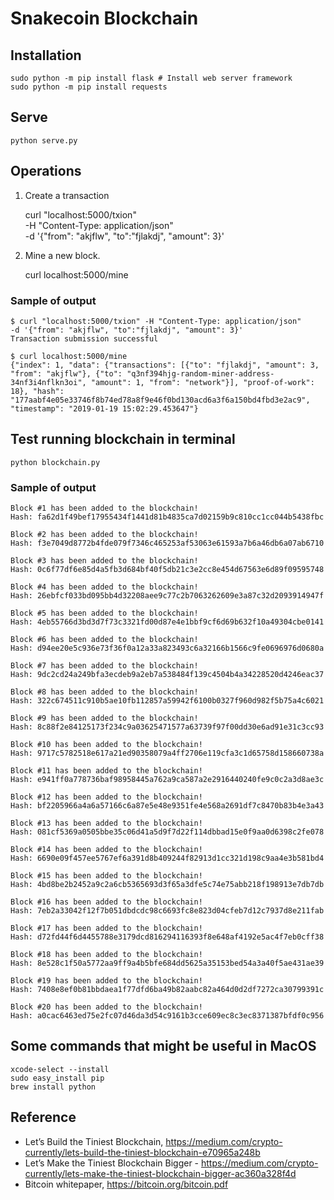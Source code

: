 # Snakecoin Blockchain

## Installation
    sudo python -m pip install flask # Install web server framework
    sudo python -m pip install requests

## Serve
    python serve.py

## Operations
1. Create a transaction


    curl "localhost:5000/txion" \
         -H "Content-Type: application/json" \
         -d '{"from": "akjflw", "to":"fjlakdj", "amount": 3}'

2. Mine a new block.


    curl localhost:5000/mine

### Sample of output

```
$ curl "localhost:5000/txion" -H "Content-Type: application/json"          -d '{"from": "akjflw", "to":"fjlakdj", "amount": 3}'
Transaction submission successful

$ curl localhost:5000/mine
{"index": 1, "data": {"transactions": [{"to": "fjlakdj", "amount": 3, "from": "akjflw"}, {"to": "q3nf394hjg-random-miner-address-34nf3i4nflkn3oi", "amount": 1, "from": "network"}], "proof-of-work": 18}, "hash": "177aabf4e05e33746f8b74ed78a8f9e46f0bd130acd6a3f6a150bd4fbd3e2ac9", "timestamp": "2019-01-19 15:02:29.453647"}
```

## Test running blockchain in terminal
    python blockchain.py

### Sample of output
```
Block #1 has been added to the blockchain!
Hash: fa62d1f49bef17955434f1441d81b4835ca7d02159b9c810cc1cc044b5438fbc

Block #2 has been added to the blockchain!
Hash: f3e7049d8772b4fde079f7346c465253af53063e61593a7b6a46db6a07ab6710

Block #3 has been added to the blockchain!
Hash: 0c6f77df6e85d4a5fb3d684bf40f5db21c3e2cc8e454d67563e6d89f09595748

Block #4 has been added to the blockchain!
Hash: 26ebfcf033bd095bb4d32208aee9c77c2b7063262609e3a87c32d2093914947f

Block #5 has been added to the blockchain!
Hash: 4eb55766d3bd3d7f73c3321fd00d87e4e1bbf9cf6d69b632f10a49304cbe0141

Block #6 has been added to the blockchain!
Hash: d94ee20e5c936e73f36f0a12a33a823493c6a32166b1566c9fe0696976d0680a

Block #7 has been added to the blockchain!
Hash: 9dc2cd24a249bfa3ecdeb9a2eb7a538484f139c4504b4a34228520d4246eac37

Block #8 has been added to the blockchain!
Hash: 322c674511c910b5ae10fb112857a59942f6100b0327f960d982f5b75a4c6021

Block #9 has been added to the blockchain!
Hash: 8c88f2e84125173f234c9a03625471577a63739f97f00dd30e6ad91e31c3cc93

Block #10 has been added to the blockchain!
Hash: 9717c5782518e617a21ed90358079a4ff2706e119cfa3c1d65758d158660738a

Block #11 has been added to the blockchain!
Hash: e941ff0a778736baf98958445a762a9ca587a2e2916440240fe9c0c2a3d8ae3c

Block #12 has been added to the blockchain!
Hash: bf2205966a4a6a57166c6a87e5e48e9351fe4e568a2691df7c8470b83b4e3a43

Block #13 has been added to the blockchain!
Hash: 081cf5369a0505bbe35c06d41a5d9f7d22f114dbbad15e0f9aa0d6398c2fe078

Block #14 has been added to the blockchain!
Hash: 6690e09f457ee5767ef6a391d8b409244f82913d1cc321d198c9aa4e3b581bd4

Block #15 has been added to the blockchain!
Hash: 4bd8be2b2452a9c2a6cb5365693d3f65a3dfe5c74e75abb218f198913e7db7db

Block #16 has been added to the blockchain!
Hash: 7eb2a33042f12f7b051dbdcdc98c6693fc8e823d04cfeb7d12c7937d8e211fab

Block #17 has been added to the blockchain!
Hash: d72fd44f6d4455788e3179dcd816294116393f8e648af4192e5ac4f7eb0cff38

Block #18 has been added to the blockchain!
Hash: 8e528c1f50a5772aa9ff9a4b5bfe684dd5625a35153bed54a3a40f5ae431ae39

Block #19 has been added to the blockchain!
Hash: 7408e8ef0b81bbdaea1f77dfd6ba49b82aabc82a464d0d2df7272ca30799391c

Block #20 has been added to the blockchain!
Hash: a0cac6463ed75e2fc07d46da3d54c9161b3cce609ec8c3ec8371387bfdf0c956
```

## Some commands that might be useful in MacOS
    xcode-select --install
    sudo easy_install pip
    brew install python

## Reference
* Let’s Build the Tiniest Blockchain, https://medium.com/crypto-currently/lets-build-the-tiniest-blockchain-e70965a248b
* Let’s Make the Tiniest Blockchain Bigger - https://medium.com/crypto-currently/lets-make-the-tiniest-blockchain-bigger-ac360a328f4d
* Bitcoin whitepaper, https://bitcoin.org/bitcoin.pdf
